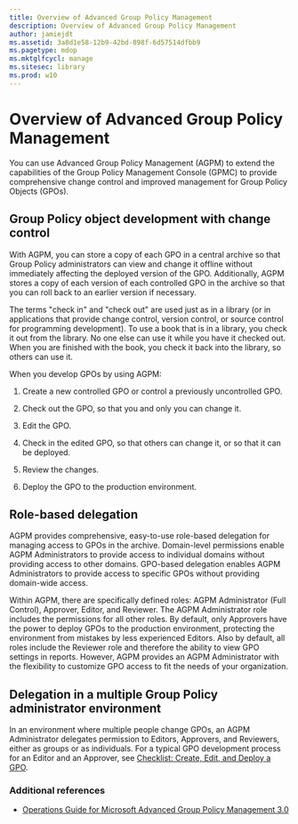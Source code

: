 ```yaml
---
title: Overview of Advanced Group Policy Management
description: Overview of Advanced Group Policy Management
author: jamiejdt
ms.assetid: 3a8d1e58-12b9-42bd-898f-6d57514dfbb9
ms.pagetype: mdop
ms.mktglfcycl: manage
ms.sitesec: library
ms.prod: w10
---
```



# Overview of Advanced Group Policy Management


You can use Advanced Group Policy Management (AGPM) to extend the capabilities of the Group Policy Management Console (GPMC) to provide comprehensive change control and improved management for Group Policy Objects (GPOs).

## Group Policy object development with change control


With AGPM, you can store a copy of each GPO in a central archive so that Group Policy administrators can view and change it offline without immediately affecting the deployed version of the GPO. Additionally, AGPM stores a copy of each version of each controlled GPO in the archive so that you can roll back to an earlier version if necessary.

The terms "check in" and "check out" are used just as in a library (or in applications that provide change control, version control, or source control for programming development). To use a book that is in a library, you check it out from the library. No one else can use it while you have it checked out. When you are finished with the book, you check it back into the library, so others can use it.

When you develop GPOs by using AGPM:

1.  Create a new controlled GPO or control a previously uncontrolled GPO.

2.  Check out the GPO, so that you and only you can change it.

3.  Edit the GPO.

4.  Check in the edited GPO, so that others can change it, or so that it can be deployed.

5.  Review the changes.

6.  Deploy the GPO to the production environment.

## Role-based delegation


AGPM provides comprehensive, easy-to-use role-based delegation for managing access to GPOs in the archive. Domain-level permissions enable AGPM Administrators to provide access to individual domains without providing access to other domains. GPO-based delegation enables AGPM Administrators to provide access to specific GPOs without providing domain-wide access.

Within AGPM, there are specifically defined roles: AGPM Administrator (Full Control), Approver, Editor, and Reviewer. The AGPM Administrator role includes the permissions for all other roles. By default, only Approvers have the power to deploy GPOs to the production environment, protecting the environment from mistakes by less experienced Editors. Also by default, all roles include the Reviewer role and therefore the ability to view GPO settings in reports. However, AGPM provides an AGPM Administrator with the flexibility to customize GPO access to fit the needs of your organization.

## Delegation in a multiple Group Policy administrator environment


In an environment where multiple people change GPOs, an AGPM Administrator delegates permission to Editors, Approvers, and Reviewers, either as groups or as individuals. For a typical GPO development process for an Editor and an Approver, see [Checklist: Create, Edit, and Deploy a GPO](checklist-create-edit-and-deploy-a-gpo-agpm30ops.md).

### Additional references

-   [Operations Guide for Microsoft Advanced Group Policy Management 3.0](operations-guide-for-microsoft-advanced-group-policy-management-30-agpm30ops.md)

 

 





